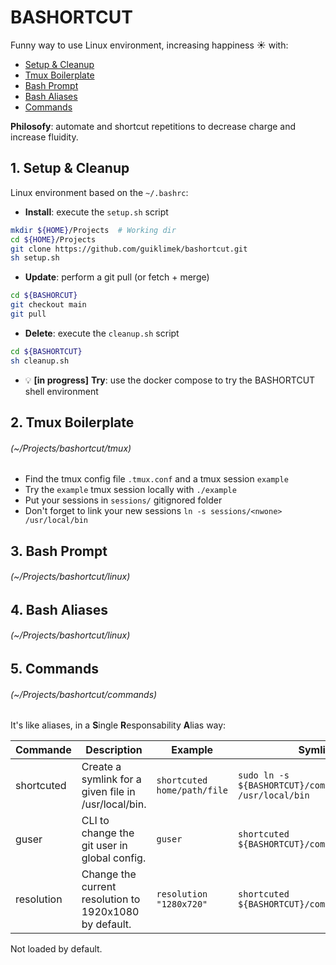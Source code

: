# BASHORTCUT

Funny way to use Linux environment, increasing happiness ☀️ with:
- [Setup & Cleanup](#1-setup--cleanup)
- [Tmux Boilerplate](#2-tmux-boilerplate)
- [Bash Prompt](#3-bash-prompt)
- [Bash Aliases](#4-bash-aliases)
- [Commands](#5-commands)

**Philosofy**: automate and shortcut repetitions to decrease charge and increase fluidity.

## 1. Setup & Cleanup

Linux environment based on the `~/.bashrc`:

- **Install**: execute the `setup.sh` script
```bash
mkdir ${HOME}/Projects  # Working dir
cd ${HOME}/Projects
git clone https://github.com/guiklimek/bashortcut.git
sh setup.sh
```
- **Update**: perform a git pull (or fetch + merge)
```bash
cd ${BASHORCUT}
git checkout main
git pull
```
- **Delete**: execute the `cleanup.sh` script
```bash
cd ${BASHORTCUT}
sh cleanup.sh
```
- 💡 **[in progress]** **Try**: use the docker compose to try the BASHORTCUT shell environment

## 2. Tmux Boilerplate
###### (~/Projects/bashortcut/tmux)

- Find the tmux config file `.tmux.conf` and a tmux session `example`
- Try the `example` tmux session locally with `./example`
- Put your sessions in `sessions/` gitignored folder
- Don't forget to link your new sessions `ln -s sessions/<nwone> /usr/local/bin`

## 3. Bash Prompt
###### (~/Projects/bashortcut/linux)


## 4. Bash Aliases
###### (~/Projects/bashortcut/linux)


## 5. Commands
###### (~/Projects/bashortcut/commands)

It's like aliases, in a **S**ingle **R**esponsability **A**lias way:

| Commande   | Description                                            | Example                     | Symlink it                                                     |
|------------|--------------------------------------------------------|-----------------------------|----------------------------------------------------------------|
| shortcuted | Create a symlink for a given file in /usr/local/bin.   | `shortcuted home/path/file` | `sudo ln -s ${BASHORTCUT}/commands/shortcuted /usr/local/bin`  |
| guser      | CLI to change the git user in global config.           | `guser`                     | `shortcuted ${BASHORTCUT}/commands/guser`                      |
| resolution | Change the current resolution to 1920x1080 by default. | `resolution "1280x720"`     | `shortcuted ${BASHORTCUT}/commands/resolution`                 |

Not loaded by default.
